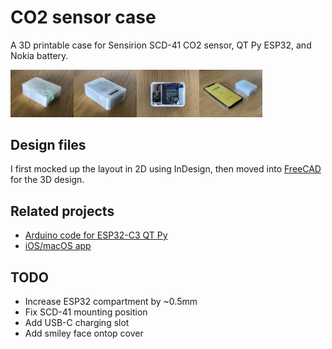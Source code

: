 # CO2 sensor case

A 3D printable case for Sensirion SCD-41 CO2 sensor, QT Py ESP32, and Nokia battery.

<img src="co2-sensor-case-top.jpg" width="20%"><img src="co2-sensor-case-bottom.jpg" width="20%"><img src="co2-sensor-case-open.jpg" width="20%"><img src="co2-sensor-case-phone.jpg" width="20%">

## Design files

I first mocked up the layout in 2D using InDesign, then moved into [FreeCAD](https://www.freecadweb.org) for the 3D design.

## Related projects

* [Arduino code for ESP32-C3 QT Py](https://github.com/sighmon/co2_sensor_scd4x_esp32_http_server/tree/add/4-adafruit-qt-py-esp32-c3)
* [iOS/macOS app](https://github.com/sighmon/ios-ble-co2-sensor)

## TODO

* Increase ESP32 compartment by ~0.5mm
* Fix SCD-41 mounting position
* Add USB-C charging slot
* Add smiley face ontop cover
